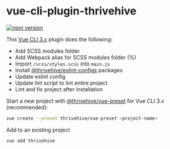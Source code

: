 # vue-cli-plugin-thrivehive

[![npm version](https://badge.fury.io/js/vue-cli-plugin-thrivehive.svg)](https://badge.fury.io/js/vue-cli-plugin-thrivehive)

This [Vue CLI 3.x](https://cli.vuejs.org/) plugin does the following:

- Add SCSS modules folder
- Add Webpack alias for SCSS modules folder (%)
- Import `/scss/styles.scss` into `main.js`
- Install [@thrivehive/eslint-configs](https://github.com/thrivehive/eslint-configs) packages
- Update eslint config
- Update lint script to lint entire project
- Lint and fix project after installation

Start a new project with [@thrivehive/vue-preset](https://github.com/thrivehive/vue-preset) for Vue CLI 3.x (recommended):

```bash
vue create --preset thrivehive/vue-preset <project-name>
```

Add to an existing project
```bash
vue add thrivehive
```
